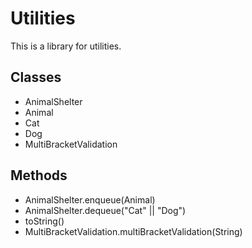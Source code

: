 # Utilities

This is a library for utilities.  

## Classes
* AnimalShelter
* Animal
* Cat
* Dog
* MultiBracketValidation

## Methods
* AnimalShelter.enqueue(Animal)
* AnimalShelter.dequeue("Cat" || "Dog")
* toString()
* MultiBracketValidation.multiBracketValidation(String)